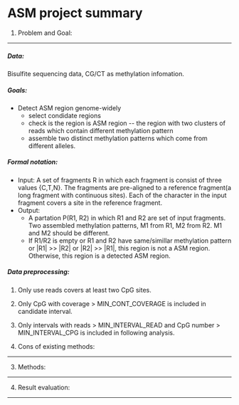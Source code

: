 ASM project summary
=======

1. Problem and Goal:
-----
##### Data: 
Bisulfite sequencing data, CG/CT as methylation infomation.   

##### Goals: 
+ Detect ASM region genome-widely
    + select condidate regions
    + check is the region is ASM region -- the region with two clusters of reads which contain different methylation pattern
    + assemble two distinct methylation patterns which come from different alleles.

##### Formal notation:
* Input: A set of fragments R in which each fragment is consist of three values {C,T,N}. The fragments are pre-aligned to a reference fragment(a long fragment with continuous sites). Each of the character in the input fragment covers a site in the reference fragment. 
* Output: 
    * A partation P(R1, R2) in which R1 and R2 are set of input fragments. Two assembled methylation patterns, M1 from R1, M2 from R2. M1 and M2 should be different. 
    * If R1/R2 is empty or R1 and R2 have same/simillar methylation pattern or |R1| >> |R2| or |R2| >> |R1|, this region is not a ASM region. Otherwise, this region is a detected ASM region.


##### Data preprocessing:
  1. Only use reads covers at least two CpG sites. 
  2. Only CpG with coverage > MIN_CONT_COVERAGE is included in candidate interval.
  3. Only intervals with reads > MIN_INTERVAL_READ and CpG number > MIN_INTERVAL_CPG is included in following analysis.


2. Cons of existing methods:
-----

3. Methods:
-----

4. Result evaluation:
-----
